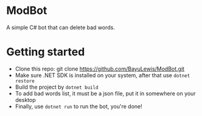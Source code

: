 # ModBot
A simple C# bot that can delete bad words.

# Getting started
- Clone this repo: git clone https://github.com/BayuLewis/ModBot.git
- Make sure .NET SDK is installed on your system, after that use `dotnet restore`
- Build the project by `dotnet build`
- To add bad words list, it must be a json file, put it in somewhere on your desktop
- Finally, use `dotnet run` to run the bot, you're done!
